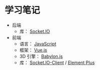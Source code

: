 # 学习笔记

- 后端
  - 库： [Socket.IO](./web-application/back-end/Socket.IO)
- 前端
  - 语言： [JavaScript](./web-application/front-end/JavaScript)
  - 框架： [Vue.js](./web-application/front-end/Vue.js)
  - 3D 引擎： [Babylon.js](./web-application/front-end/Babylon.js)
  - 库： [Socket.IO-Client](./web-application/front-end/Socket.IO-Client) / [Element Plus](./web-application/front-end/ElementPlus)
